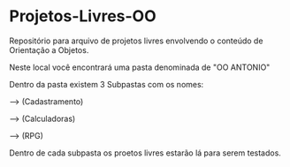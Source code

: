 # Projetos-Livres-OO
Repositório para arquivo de projetos livres envolvendo o conteúdo de Orientação a Objetos. 

Neste local você encontrará uma pasta denominada de "OO ANTONIO" 

Dentro da pasta existem 3 Subpastas com os nomes:

--> (Cadastramento)

--> (Calculadoras)  

--> (RPG)

Dentro de cada subpasta os proetos livres estarão lá para serem testados.  

